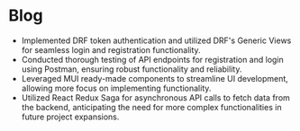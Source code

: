 # Blog

- Implemented DRF token authentication and utilized DRF's Generic Views for seamless login and registration functionality.
- Conducted thorough testing of API endpoints for registration and login using Postman, ensuring robust functionality and reliability.
- Leveraged MUI ready-made components to streamline UI development, allowing more focus on implementing functionality.
- Utilized React Redux Saga for asynchronous API calls to fetch data from the backend, anticipating the need for more complex functionalities in future project expansions.
